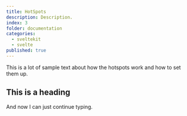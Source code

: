 ```yaml
---
title: HotSpots
description: Description.
index: 3
folder: documentation
categories:
  - sveltekit
  - svelte
published: true
---
```


This is a lot of sample text about how the hotspots work and how to set them up.

## This is a heading
And now I can just continue typing.